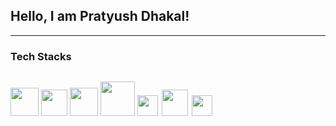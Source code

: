 <h2>Hello, I am Pratyush Dhakal!</h1>
<hr/>

<h3>Tech Stacks</h3>
<div style="display: flex; column-gap: 30px;">
  
<a href="#"><img src="https://cdn.svgporn.com/logos/react.svg" style="width: 45px; "/></a>
<a href="#"><img src="https://cdn.svgporn.com/logos/javascript.svg" style="width: 42px;"/></a> 
<a href="#"><img src="https://cdn.svgporn.com/logos/react-query-icon.svg" style="width: 45px;"/></a>
<a href="#"><img src="https://cdn.svgporn.com/logos/tailwindcss-icon.svg" style="width: 55px;"/></a>
<a href="#"><img src="https://cdn.svgporn.com/logos/css-3.svg" style="width: 33px;"/></a>
<a href="#"><img src="https://cdn.svgporn.com/logos/redux.svg" style="width: 42px; margin-inline: 2px;"/></a>
<a href="#"><img src="https://cdn.svgporn.com/logos/html-5.svg" style="width: 33px;"/></a>

</div>



